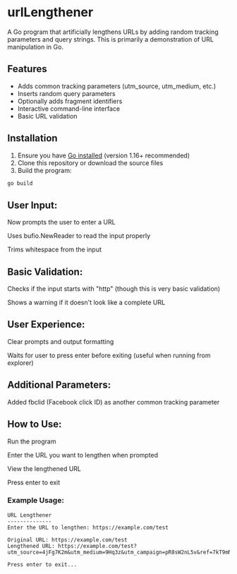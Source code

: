 # urlLengthener
A Go program that artificially lengthens URLs by adding random tracking parameters and query strings. This is primarily a demonstration of URL manipulation in Go.

## Features

- Adds common tracking parameters (utm_source, utm_medium, etc.)
- Inserts random query parameters
- Optionally adds fragment identifiers
- Interactive command-line interface
- Basic URL validation

## Installation

1. Ensure you have [Go installed](https://golang.org/doc/install) (version 1.16+ recommended)
2. Clone this repository or download the source files
3. Build the program:

```bash
go build
```
## User Input:

Now prompts the user to enter a URL

Uses bufio.NewReader to read the input properly

Trims whitespace from the input

## Basic Validation:

Checks if the input starts with "http" (though this is very basic validation)

Shows a warning if it doesn't look like a complete URL

## User Experience:

Clear prompts and output formatting

Waits for user to press enter before exiting (useful when running from explorer)

## Additional Parameters:

Added fbclid (Facebook click ID) as another common tracking parameter

## How to Use:
Run the program

Enter the URL you want to lengthen when prompted

View the lengthened URL

Press enter to exit

### Example Usage:
```text
URL Lengthener
--------------
Enter the URL to lengthen: https://example.com/test

Original URL: https://example.com/test
Lengthened URL: https://example.com/test?utm_source=4jFg7K2m&utm_medium=9Hq3z&utm_campaign=pR8sW2nL5v&ref=7kT9mN2sP4qY&fbclid=wX5yK8nJ2qR7tP4&abc=12345&xyz=9876abcd&longparam=verylongvalue#3kf7mLp2

Press enter to exit...
```
